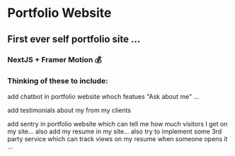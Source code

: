 # Portfolio Website
## First ever self portfolio site ...
### NextJS + Framer Motion 💰

### Thinking of these to include:
add chatbot in portfolio website whoch featues "Ask about me" ...

add testimonials about my from my clients

add sentry in portfolio website which can tell me how much visitors I get on my site... also add my resume in my site... also try to implement some 3rd party service which can track views on my resume when someone opens it ...
